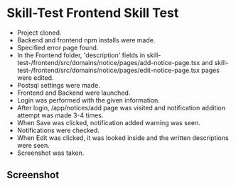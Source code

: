 # Skill-Test Frontend Skill Test

- Project cloned.
- Backend and frontend npm installs were made.
- Specified error page found.
- In the Frontend folder, 'description' fields in skill-test-/frontend/src/domains/notice/pages/add-notice-page.tsx and skill-test-/frontend/src/domains/notice/pages/edit-notice-page.tsx pages were edited.
- Postsql settings were made.
- Frontend and Backend were launched.
- Login was performed with the given information.
- After login, /app/notices/add page was visited and notification addition attempt was made 3-4 times.
- When Save was clicked, notification added warning was seen.
- Notifications were checked.
- When Edit was clicked, it was looked inside and the written descriptions were seen.
- Screenshot was taken.

## Screenshot

